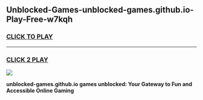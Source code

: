 
## Unblocked-Games-unblocked-games.github.io-Play-Free-w7kqh
<h3>
<a href="https://premium76.site?title=unblocked-games.github.io&ref=20A">CLICK TO PLAY</a></h3>
<hr>

<h3>
<a href="https://premium76.site?title=unblocked-games.github.io&ref=20A">CLICK 2 PLAY</a>
  
</h3>

<a href="https://premium76.site?title=unblocked-games.github.io&ref=20A"><img src="https://clearcache.store/games.png"></a>


**unblocked-games.github.io games unblocked: Your Gateway to Fun and Accessible Online Gaming**
